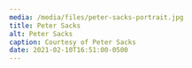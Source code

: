 ```yaml
---
media: /media/files/peter-sacks-portrait.jpg
title: Peter Sacks
alt: Peter Sacks
caption: Courtesy of Peter Sacks
date: 2021-02-10T16:51:00-0500
---
```

